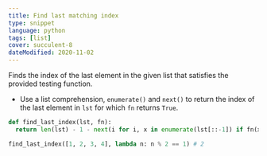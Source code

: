 ```yaml
---
title: Find last matching index
type: snippet
language: python
tags: [list]
cover: succulent-8
dateModified: 2020-11-02
---
```


Finds the index of the last element in the given list that satisfies the provided testing function.

- Use a list comprehension, `enumerate()` and `next()` to return the index of the last element in `lst` for which `fn` returns `True`.

```py
def find_last_index(lst, fn):
  return len(lst) - 1 - next(i for i, x in enumerate(lst[::-1]) if fn(x))

find_last_index([1, 2, 3, 4], lambda n: n % 2 == 1) # 2
```
